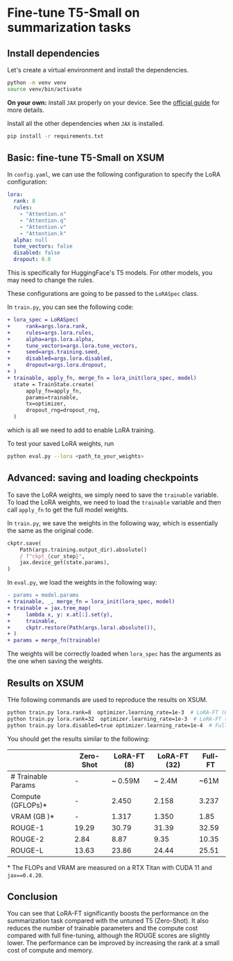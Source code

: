 # Fine-tune T5-Small on summarization tasks

## Install dependencies

Let's create a virtual environment and install the dependencies.

```bash
python -m venv venv
source venv/bin/activate
```

**On your own:** install `JAX` properly on your device. See the [official guide](https://github.com/google/jax#installation) for more details.

Install all the other dependencies when `JAX` is installed.

```bash
pip install -r requirements.txt
```

## Basic: fine-tune T5-Small on XSUM

In `config.yaml`, we can use the following configuration to specify the LoRA configuration:

```yaml
lora:
  rank: 8
  rules:
    - "Attention.o"
    - "Attention.q"
    - "Attention.v"
    - "Attention.k"
  alpha: null
  tune_vectors: false
  disabled: false
  dropout: 0.0
```

This is specifically for HuggingFace's T5 models. For other models, you may need to change the rules.

These configurations are going to be passed to the `LoRASpec` class.

In `train.py`, you can see the following code:

```diff
+ lora_spec = LoRASpec(
+     rank=args.lora.rank,
+     rules=args.lora.rules,
+     alpha=args.lora.alpha,
+     tune_vectors=args.lora.tune_vectors,
+     seed=args.training.seed,
+     disabled=args.lora.disabled,
+     dropout=args.lora.dropout,
+ )
+ trainable, apply_fn, merge_fn = lora_init(lora_spec, model)
  state = TrainState.create(
      apply_fn=apply_fn,
      params=trainable,
      tx=optimizer,
      dropout_rng=dropout_rng,
  )
```

which is all we need to add to enable LoRA training.

To test your saved LoRA weights, run

```bash
python eval.py --lora <path_to_your_weights>
```

## Advanced: saving and loading checkpoints

To save the LoRA weights, we simply need to save the `trainable` variable. To load the LoRA weights, we need to load the `trainable` variable and then call `apply_fn` to get the full model weights.

In `train.py`, we save the weights in the following way, which is essentially the same as the original code.

```python
ckptr.save(
    Path(args.training.output_dir).absolute()
    / f"ckpt_{cur_step}",
    jax.device_get(state.params),
)
```

In `eval.py`, we load the weights in the following way:

```diff
- params = model.params
+ trainable, _, merge_fn = lora_init(lora_spec, model)
+ trainable = jax.tree_map(
+     lambda x, y: x.at[:].set(y),
+     trainable,
+     ckptr.restore(Path(args.lora).absolute()),
+ )
+ params = merge_fn(trainable)
```

The weights will be correctly loaded when `lora_spec` has the arguments as the one when saving the weights.

## Results on XSUM

THe following commands are used to reproduce the results on XSUM.

```bash
python train.py lora.rank=8  optimizer.learning_rate=1e-3  # LoRA-FT (8)
python train.py lora.rank=32  optimizer.learning_rate=1e-3  # LoRA-FT (32)
python train.py lora.disabled=true optimizer.learning_rate=1e-4  # Full-FT
```

You should get the results similar to the following:

|                    | Zero-Shot | LoRA-FT (8) | LoRA-FT (32) | Full-FT |
| ------------------ | --------- | ----------- | ------------ | ------- |
| # Trainable Params | -         | ~ 0.59M     | ~ 2.4M       | ~61M    |
| Compute (GFLOPs)\* | -         | 2.450       | 2.158        | 3.237   |
| VRAM (GB )\*       | -         | 1.317       | 1.350        | 1.85    |
| ROUGE-1            | 19.29     | 30.79       | 31.39        | 32.59   |
| ROUGE-2            | 2.84      | 8.87        | 9.35         | 10.35   |
| ROUGE-L            | 13.63     | 23.86       | 24.44        | 25.51   |

\* The FLOPs and VRAM are measured on a RTX Titan with CUDA 11 and `jax==0.4.20`.

## Conclusion

You can see that LoRA-FT significantly boosts the performance on the summarization task compared with the untuned T5 (Zero-Shot). It also reduces the number of trainable parameters and the compute cost compared with full fine-tuning, although the ROUGE scores are slightly lower. The performance can be improved by increasing the rank at a small cost of compute and memory.
